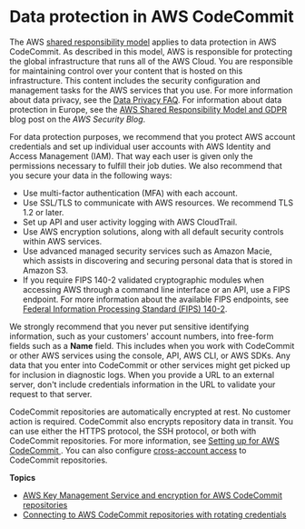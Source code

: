 # Data protection in AWS CodeCommit<a name="data-protection"></a>

The AWS [shared responsibility model](http://aws.amazon.com/compliance/shared-responsibility-model/) applies to data protection in AWS CodeCommit\. As described in this model, AWS is responsible for protecting the global infrastructure that runs all of the AWS Cloud\. You are responsible for maintaining control over your content that is hosted on this infrastructure\. This content includes the security configuration and management tasks for the AWS services that you use\. For more information about data privacy, see the [Data Privacy FAQ](http://aws.amazon.com/compliance/data-privacy-faq)\. For information about data protection in Europe, see the [AWS Shared Responsibility Model and GDPR](http://aws.amazon.com/blogs/security/the-aws-shared-responsibility-model-and-gdpr/) blog post on the *AWS Security Blog*\.

For data protection purposes, we recommend that you protect AWS account credentials and set up individual user accounts with AWS Identity and Access Management \(IAM\)\. That way each user is given only the permissions necessary to fulfill their job duties\. We also recommend that you secure your data in the following ways:
+ Use multi\-factor authentication \(MFA\) with each account\.
+ Use SSL/TLS to communicate with AWS resources\. We recommend TLS 1\.2 or later\.
+ Set up API and user activity logging with AWS CloudTrail\.
+ Use AWS encryption solutions, along with all default security controls within AWS services\.
+ Use advanced managed security services such as Amazon Macie, which assists in discovering and securing personal data that is stored in Amazon S3\.
+ If you require FIPS 140\-2 validated cryptographic modules when accessing AWS through a command line interface or an API, use a FIPS endpoint\. For more information about the available FIPS endpoints, see [Federal Information Processing Standard \(FIPS\) 140\-2](http://aws.amazon.com/compliance/fips/)\.

We strongly recommend that you never put sensitive identifying information, such as your customers' account numbers, into free\-form fields such as a **Name** field\. This includes when you work with CodeCommit or other AWS services using the console, API, AWS CLI, or AWS SDKs\. Any data that you enter into CodeCommit or other services might get picked up for inclusion in diagnostic logs\. When you provide a URL to an external server, don't include credentials information in the URL to validate your request to that server\.

CodeCommit repositories are automatically encrypted at rest\. No customer action is required\. CodeCommit also encrypts repository data in transit\. You can use either the HTTPS protocol, the SSH protocol, or both with CodeCommit repositories\. For more information, see [Setting up for AWS CodeCommit ](setting-up.md)\. You can also configure [cross\-account access](cross-account.md) to CodeCommit repositories\.

**Topics**
+ [AWS Key Management Service and encryption for AWS CodeCommit repositories](encryption.md)
+ [Connecting to AWS CodeCommit repositories with rotating credentials](temporary-access.md)